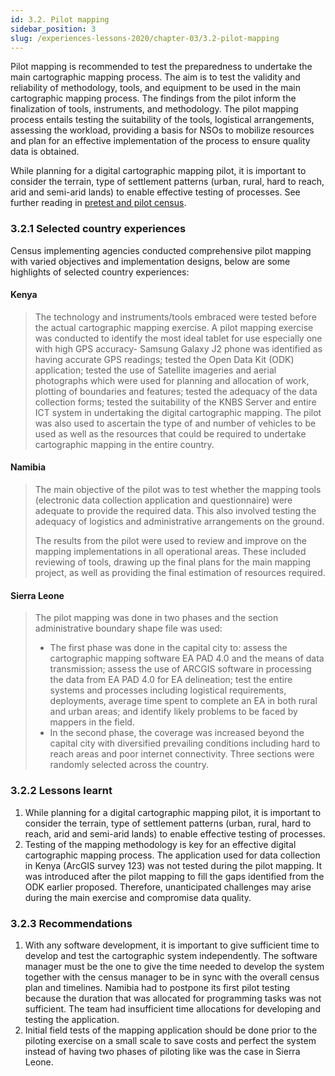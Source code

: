 ```yaml
---
id: 3.2. Pilot mapping 
sidebar_position: 3
slug: /experiences-lessons-2020/chapter-03/3.2-pilot-mapping
---
```


Pilot mapping is recommended to test the preparedness to undertake the main cartographic mapping process. The aim is to test the validity and reliability of methodology, tools, and equipment to be used in the main cartographic mapping process. The findings from the pilot  inform the finalization of tools, instruments, and methodology. The pilot mapping process entails testing the suitability of the tools, logistical arrangements, assessing the workload, providing a basis for NSOs to mobilize resources and plan for an effective implementation of the process to ensure quality data is obtained. 

While planning for a digital cartographic mapping pilot, it is important to consider the terrain, type of settlement patterns (urban, rural, hard to reach, arid and semi-arid lands) to enable effective testing of processes. See further reading in [pretest and pilot census](https://tech-acs.github.io/e-census-handbook/docs/chapter-04/4.1-Key-areas-to-be-piloted-in-digital-census#41-key-areas-to-be-piloted-in-digital-census).

### 3.2.1	Selected country experiences
Census implementing agencies conducted comprehensive pilot mapping with varied objectives and implementation designs, below are some highlights of selected country experiences:

#### Kenya
>The technology and instruments/tools embraced were tested before the actual cartographic mapping exercise. A pilot mapping exercise was conducted to identify the most ideal tablet for use especially one with high GPS accuracy- Samsung Galaxy J2 phone was identified as having accurate GPS readings; tested the Open Data Kit (ODK) application; tested the use of Satellite imageries and aerial photographs which were used for planning and allocation of work, plotting of boundaries and features; tested the adequacy of the data collection forms; tested the suitability of the KNBS Server and entire ICT system in undertaking the digital cartographic mapping. The pilot was also used to ascertain the type of and number of vehicles to be used as well as the resources that could be required to undertake cartographic mapping in the entire country. 

#### Namibia
>The main objective of the pilot  was to test whether the mapping tools (electronic data collection application and questionnaire) were adequate to provide the required data. This also involved testing the adequacy of logistics and administrative arrangements on the ground.
>
>The results from the pilot were used to review and improve on the mapping implementations in all operational areas. These included reviewing of tools, drawing up the final plans for the main mapping project, as well as providing the final estimation of resources required.

#### Sierra Leone
>The pilot mapping was done in two phases and the section administrative boundary shape file was used: 
>- The first phase was done in the capital city to: assess the cartographic mapping software EA PAD 4.0 and the means of data transmission; assess the use of ARCGIS software in processing the data from EA PAD 4.0 for EA delineation; test the entire systems and processes including logistical requirements, deployments, average time spent to complete an EA in both rural and urban areas; and  identify likely problems to be faced by mappers in the field. 
>- In the second phase, the coverage was increased beyond the capital city with diversified prevailing conditions including hard to reach areas and poor internet connectivity. Three sections were randomly selected across the country. 

### 3.2.2	Lessons learnt

1.	While planning for a digital cartographic mapping pilot, it is important to consider the terrain, type of settlement patterns (urban, rural, hard to reach, arid and semi-arid lands) to enable effective testing of processes. 
2.	Testing of the mapping methodology is key for an effective digital cartographic mapping process. The application used for data collection in Kenya (ArcGIS survey 123) was not tested during the pilot mapping. It was introduced after the pilot mapping to fill the gaps identified from the ODK earlier proposed. Therefore, unanticipated challenges may arise during the main exercise and compromise data quality.

### 3.2.3	Recommendations
1.	With any software development, it is important to give sufficient time to develop and test the cartographic system independently. The software manager must be the one to give the time needed to develop the system together with the census manager to be in sync with the overall census plan and timelines. Namibia had to postpone its first pilot testing because the duration that was allocated for programming tasks was not sufficient. The team had insufficient time allocations for developing and testing the application.
2.	Initial field tests of the mapping application should be done prior to the piloting exercise on a small scale to save costs and perfect the system instead of having two phases of piloting like was the case in Sierra Leone.
   
